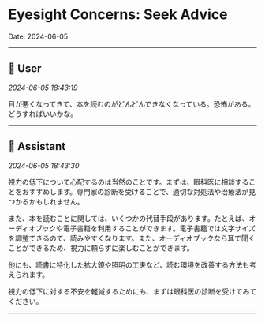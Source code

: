 # Eyesight Concerns: Seek Advice

Date: 2024-06-05

---

## 👤 User
*2024-06-05 18:43:19*

目が悪くなってきて、本を読むのがどんどんできなくなっている。恐怖がある。どうすればいいかな。

---

## 🤖 Assistant
*2024-06-05 18:43:30*

視力の低下について心配するのは当然のことです。まずは、眼科医に相談することをおすすめします。専門家の診断を受けることで、適切な対処法や治療法が見つかるかもしれません。

また、本を読むことに関しては、いくつかの代替手段があります。たとえば、オーディオブックや電子書籍を利用することができます。電子書籍では文字サイズを調整できるので、読みやすくなります。また、オーディオブックなら耳で聞くことができるため、視力に頼らずに楽しむことができます。

他にも、読書に特化した拡大鏡や照明の工夫など、読む環境を改善する方法も考えられます。

視力の低下に対する不安を軽減するためにも、まずは眼科医の診断を受けてみてください。

---
